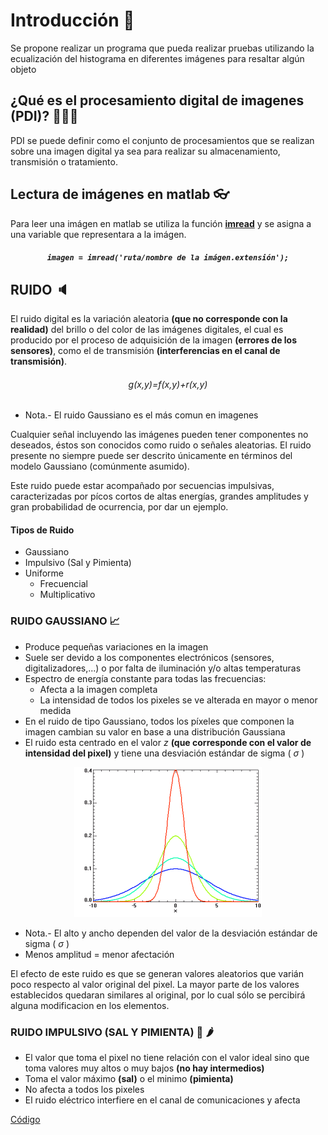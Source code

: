 # Introducción 📖
Se propone realizar un programa que pueda realizar pruebas utilizando la ecualización del histograma en diferentes imágenes para resaltar algún objeto

## ¿Qué es el procesamiento digital de imagenes (PDI)? 🤷‍♂️🤷‍
PDI se puede definir como el conjunto de procesamientos que se realizan sobre una imagen digital ya sea para realizar su almacenamiento, transmisión o tratamiento.

## Lectura de imágenes en matlab 👓
Para leer una imágen en matlab se utiliza la función <a href="https://la.mathworks.com/help/matlab/ref/imread.html"> **imread**</a> y se asigna a una variable que representara a la imágen.

<h5 align="center"><code>imagen = imread('ruta/nombre de la imágen.extensión');</code></h5>

## RUIDO 🔈
El ruido digital es la variación aleatoria **(que no corresponde con la realidad)** del brillo o del color de las imágenes digitales, el cual es producido por el proceso de adquisición de la imagen **(errores de los sensores)**, como el de transmisión **(interferencias en el canal de transmisión)**.

<h6 align="center"> g(x,y)=f(x,y)+r(x,y) </h6>

* Nota.- El ruido Gaussiano es el más comun en imagenes
  
Cualquier señal incluyendo las imágenes pueden tener componentes no deseados, éstos son conocidos como ruido o señales aleatorias. El ruido presente no siempre puede ser descrito únicamente en términos del modelo Gaussiano (comúnmente asumido).

Este ruido puede estar acompañado por secuencias impulsivas, caracterizadas por pícos cortos de altas energías, grandes amplitudes y gran probabilidad de ocurrencia, por dar un ejemplo.

#### Tipos de Ruido
* Gaussiano
* Impulsivo (Sal y Pimienta)
* Uniforme
  * Frecuencial
  * Multiplicativo

### RUIDO GAUSSIANO 📈
* Produce pequeñas variaciones en la imagen
* Suele ser devido a los componentes electrónicos (sensores, digitalizadores,...) o por falta de iluminación y/o altas temperaturas
* Espectro de energía constante para todas las frecuencias:
  * Afecta a la imagen completa
  * La intensidad de todos los pixeles se ve alterada en mayor o menor medida
* En el ruido de tipo Gaussiano, todos los píxeles que componen la imagen cambian su valor en base a una distribución Gaussiana
* El ruido esta centrado en el valor $z$ **(que corresponde con el valor de intensidad del pixel)** y tiene una desviación estándar de sigma ( $\sigma$ )
<div align="center"><img src="DocIMG/Rg.png"></div>

* Nota.- El alto y ancho dependen del valor de la desviación estándar de sigma ( $\sigma$ )
* Menos amplitud = menor afectación

El efecto de este ruido es que se generan valores aleatorios que varián poco respecto al valor original del pixel. La mayor parte de los valores establecidos quedaran similares al original, por lo cual sólo se percibirá alguna modificacion en los elementos.

### RUIDO IMPULSIVO (SAL Y PIMIENTA) 🧂 🌶
* El valor que toma el pixel no tiene relación con el valor ideal sino que toma valores muy altos o muy bajos **(no hay intermedios)**
* Toma el valor máximo **(sal)** o el minimo **(pimienta)**
* No afecta a todos los pixeles
* El ruido eléctrico interfiere en el canal de comunicaciones y afecta 

<a href="https://github.com/ArturoEmmanuelToledoAguado/Ecu-Histograma/blob/main/Ecualizar_Img.m">Código</a>